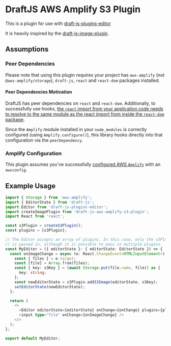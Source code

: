 # DraftJS AWS Amplify S3 Plugin

This is a plugin for use with [draft-js-plugins-editor](https://github.com/draft-js-plugins/draft-js-plugins)

It is heavily inspired by the [draft-js-image-plugin](https://www.draft-js-plugins.com/plugin/image).

## Assumptions

### Peer Dependencies

Please note that using this plugin requires your project has `aws-amplify` (not `@aws-amplify/storage`), `draft-js`, `react` and `react-dom` packages installed.

#### Peer Dependencies Motivation

DraftJS has peer dependencies on `react` and `react-dom`. Additionally, to successfully use hooks, [the `react` import from your application code needs to resolve to the same module as the react import from inside the `react-dom` package](https://reactjs.org/warnings/invalid-hook-call-warning.html#duplicate-react).

Since the `Amplify` module installed in your `node_modules` is correctly configured (using `Amplify.configure()`), this library hooks directly into that configuration via the `peerDependency`.

### Amplify Configuration

This plugin assumes you've successfully [configured AWS `Amplify`](https://aws-amplify.github.io/amplify-js/api/#configuration) with an `awsconfig`.

## Example Usage

```typescript
import { Storage } from 'aws-amplify';
import { EditorState } from 'draft-js';
import Editor from 'draft-js-plugins-editor';
import createImagePlugin from 'draft-js-aws-amplify-s3-plugin';
import React from 'react';

const s3Plugin = createS3Plugin();
const plugins = [s3Plugin];

// The Editor accepts an array of plugins. In this case, only the s3Plugin
// is passed in, although it is possible to pass in multiple plugins.
const MyEditor = ({ editorState }: { editorState: EditorState }) => {
  const onImageChange = async (e: React.ChangeEvent<HTMLInputElement>) => {
    const { files } = e.target;
    const [file] = Array.from(files);
    const { key: s3Key } = (await Storage.put(file.name, file)) as {
      key: string;
    };
    const newEditorState = s3Plugin.addS3Image(editorState, s3Key);
    setEditorState(newEditorState);
  };

  return (
    <>
      <Editor editorState={editorState} onChange={onChange} plugins={plugins} />
      <input type="file" onChange={onImageChange} />
    </>
  );
};

export default MyEditor;
```
